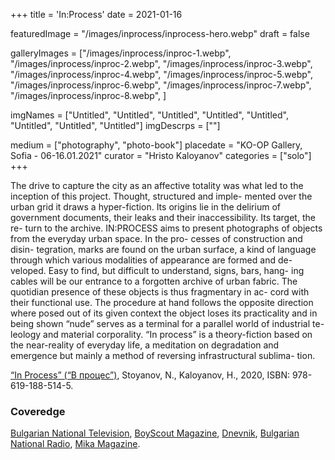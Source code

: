 +++
title = 'In:Process'
date = 2021-01-16

featuredImage = "/images/inprocess/inprocess-hero.webp"
draft = false

galleryImages = ["/images/inprocess/inproc-1.webp", "/images/inprocess/inproc-2.webp", "/images/inprocess/inproc-3.webp", "/images/inprocess/inproc-4.webp", "/images/inprocess/inproc-5.webp", "/images/inprocess/inproc-6.webp", "/images/inprocess/inproc-7.webp", "/images/inprocess/inproc-8.webp", ]

imgNames = ["Untitled", "Untitled", "Untitled", "Untitled", "Untitled", "Untitled", "Untitled", "Untitled"]
imgDescrps = [""]

medium = ["photography", "photo-book"]
placedate = "KO-OP Gallery, Sofia - 06-16.01.2021"
curator = "Hristo Kaloyanov"
categories = ["solo"]
+++

The drive to capture the city as an affective totality was what led to the inception of this project. Thought, structured and imple- mented over the urban grid it draws a hyper-fiction. Its origins lie in the delirium of government documents, their leaks and their inaccessibility. Its target, the re- turn to the archive. IN:PROCESS aims to present photographs of objects from the everyday urban space. In the pro- cesses of construction and disin- tegration, marks are found on the urban surface, a kind of language through which various modalities of appearance are formed and de- veloped. Easy to find, but difficult to understand, signs, bars, hang- ing cables will be our entrance to a forgotten archive of urban fabric. The quotidian presence of these objects is thus fragmentary in ac- cord with their functional use. The procedure at hand follows the opposite direction where posed out of its given context the object loses its practicality and in being shown “nude” serves as a terminal for a parallel world of industrial te- leology and material corporality. “In process” is a theory-fiction based on the near-reality of everyday life, a meditation on degradation and emergence but mainly a method of reversing infrastructural sublima- tion. 

<a href="http://booksinprint.bg/Publication/Details/820a8128-de8d-4fc3-97dc-33cdd929c91d">“In Process” (“В процес”)</a>, Stoyanov, N., Kaloyanov, H., 2020, ISBN: 978-619-188-514-5. 

### Coveredge

[Bulgarian National Television](https://bnt.bg/news/fotografska-izlozhba-v-proces-na-nikola-stoyanov-v286612-290248news.html), [BoyScout Magazine](https://boyscoutmag.com/2021/01/izlojba-nikola-stoyanov-stilizira-gradskata-svinshtina-koqto-ni-zaobikalq/), [Dnevnik](https://www.dnevnik.bg/blogosfera/article/412986), [Bulgarian National Radio](https://mikamagazine.com/%D0%BA%D0%BE-%D0%BE%D0%BF-%D0%BF%D1%80%D0%B5%D0%B4%D1%81%D1%82%D0%B0%D0%B2%D1%8F-%D0%B2-%D0%BF%D1%80%D0%BE%D1%86%D0%B5%D1%81-%D1%84%D0%BE%D1%82%D0%BE%D0%B3%D1%80%D0%B0/), [Mika Magazine](https://mikamagazine.com/%D0%BA%D0%BE-%D0%BE%D0%BF-%D0%BF%D1%80%D0%B5%D0%B4%D1%81%D1%82%D0%B0%D0%B2%D1%8F-%D0%B2-%D0%BF%D1%80%D0%BE%D1%86%D0%B5%D1%81-%D1%84%D0%BE%D1%82%D0%BE%D0%B3%D1%80%D0%B0/).